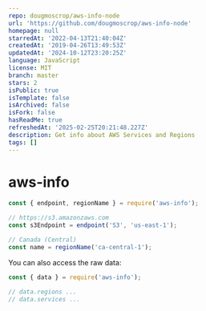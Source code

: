 ```yaml
---
repo: dougmoscrop/aws-info-node
url: 'https://github.com/dougmoscrop/aws-info-node'
homepage: null
starredAt: '2022-04-13T21:40:04Z'
createdAt: '2019-04-26T13:49:53Z'
updatedAt: '2024-10-12T23:20:25Z'
language: JavaScript
license: MIT
branch: master
stars: 2
isPublic: true
isTemplate: false
isArchived: false
isFork: false
hasReadMe: true
refreshedAt: '2025-02-25T20:21:48.227Z'
description: Get info about AWS Services and Regions
tags: []
---
```


# aws-info

```js
const { endpoint, regionName } = require('aws-info');

// https://s3.amazonzaws.com
const s3Endpoint = endpoint('S3', 'us-east-1');

// Canada (Central)
const name = regionName('ca-central-1');
```

You can also access the raw data:

```js
const { data } = require('aws-info');

// data.regions ...
// data.services ...
```
